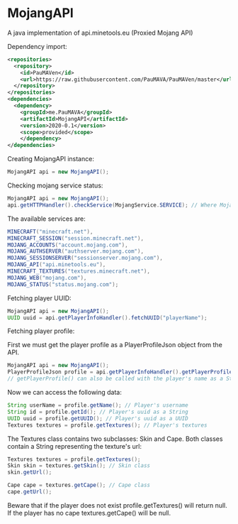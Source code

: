 # MojangAPI
A java implementation of api.minetools.eu (Proxied Mojang API)

Dependency import:
```xml
<repositories>
  <repository>
    <id>PauMAVen</id>
    <url>https://raw.githubusercontent.com/PauMAVA/PauMAVen/master</url>
  </repository>
</repositories>
<dependencies>
  <dependency>
    <groupId>me.PauMAVA</groupId>
    <artifactId>MojangAPI</artifactId>
    <version>2020-0.1</version>
    <scope>provided</scope>
	</dependency>
</dependencies>
```


Creating MojangAPI instance:

```java
MojangAPI api = new MojangAPI();
```

Checking mojang service status:
```java
MojangAPI api = new MojangAPI();
api.getHTTPHandler().checkService(MojangService.SERVICE); // Where MojangService is the service you want to check.
```
The available services are:
```java
MINECRAFT("minecraft.net"),
MINECRAFT_SESSION("session.minecraft.net"),
MOJANG_ACCOUNTS("account.mojang.com"),
MOJANG_AUTHSERVER("authserver.mojang.com"),
MOJANG_SESSIONSERVER("sessionserver.mojang.com"),
MOJANG_API("api.minetools.eu"),
MINECRAFT_TEXTURES("textures.minecraft.net"),
MOJANG_WEB("mojang.com"),
MOJANG_STATUS("status.mojang.com");
```

Fetching player UUID:
```java
MojangAPI api = new MojangAPI();
UUID uuid = api.getPlayerInfoHandler().fetchUUID("playerName");
```

Fetching player profile:

First we must get the player profile as a PlayerProfileJson object from the API.
```java
MojangAPI api = new MojangAPI();
PlayerProfileJson profile = api.getPlayerInfoHandler().getPlayerProfile(uuid);
// getPlayerProfile() can also be called with the player's name as a String parameter.
```

Now we can access the following data:
```java
String userName = profile.getName(); // Player's username
String id = profile.getId(); // Player's uuid as a String
UUID uuid = profile.getUUID(); // Player's uuid as a UUID
Textures textures = profile.getTextures(); // Player's textures
```

The Textures class contains two subclasses: Skin and Cape. Both classes contain a String representing the texture's url:
```java
Textures textures = profile.getTextures();
Skin skin = textures.getSkin(); // Skin class
skin.getUrl();

Cape cape = textures.getCape(); // Cape class
cape.getUrl();
```
Beware that if the player does not exist profile.getTextures() will return null. If the player has no cape textures.getCape() will be null.
